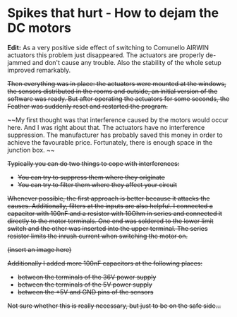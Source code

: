 # Spikes that hurt - How to dejam the DC motors

**Edit:** As a very positive side effect of switching to Comunello AIRWIN actuators this problem just disappeared. The actuators are properly de-jammed and don't cause any trouble. Also the stability of the whole setup improved remarkably.

~~Then everything was in place: the actuators were mounted at the windows, the sensors distributed in the rooms and outside, an initial version of the software was ready. But after operating the actuators for some seconds, the Feather was suddenly reset and restarted the program.~~

~~My first thought was that interference caused by the motors would occur here. And I was right about that. The actuators have no interference suppression. The manufacturer has probably saved this money in order to achieve the favourable price. Fortunately, there is enough space in the junction box. ~~

~~Typically you can do two things to cope with interferences:~~

* ~~You can try to suppress them where they originate~~
* ~~You can try to filter them where they affect your circuit~~

~~Whenever possible, the first approach is better because it attacks the causes. Additionally, filters at the inputs are also helpful. I connected a capacitor with 100nF and a resistor with 10Ohm in series and connected it directly to the motor terminals. One end was soldered to the lower limit switch and the other was inserted into the upper terminal. The series resistor limits the inrush current when switching the motor on.~~

~~(insert an image here)~~

~~Additionally I added more 100nF capacitors at the following places:~~

* ~~between the terminals of the 36V power supply~~
* ~~between the terminals of the 5V power supply~~
* ~~between the +5V and GND pins of the sensors~~

~~Not sure whether this is really necessary, but just to be on the safe side...~~
